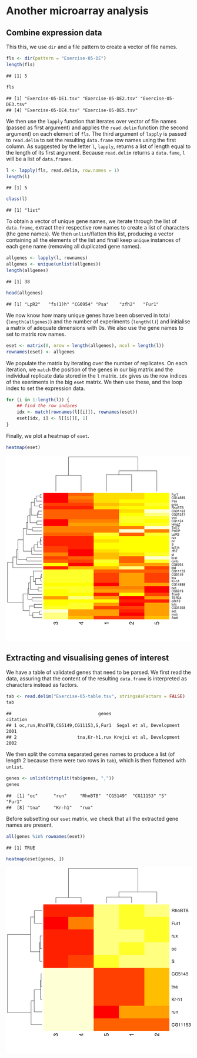 # Another microarray analysis

## Combine expression data

This this, we use `dir` and a file pattern to create a vector 
of file names.


```r
fls <- dir(pattern = "Exercise-05-DE")
length(fls)
```

```
## [1] 5
```

```r
fls
```

```
## [1] "Exercise-05-DE1.tsv" "Exercise-05-DE2.tsv" "Exercise-05-DE3.tsv"
## [4] "Exercise-05-DE4.tsv" "Exercise-05-DE5.tsv"
```


We then use the `lapply` function that iterates over vector of file names 
(passed as first argument) and applies the `read.delim` function 
(the second argument) on each element of `fls`. The third argument of 
`lapply` is passed to `read.delim` to set the resulting `data.frame` row names
using the first column. As suggested by the letter `l`, `lapply`, returns 
a list of length equal to the length of its first argument. 
Because `read.delim` returns a `data.fame`, `l` will be a list of `data.frames`.


```r
l <- lapply(fls, read.delim, row.names = 1)
length(l)
```

```
## [1] 5
```

```r
class(l)
```

```
## [1] "list"
```


To obtain a vector of unique gene names, we iterate through the list 
of `data.frame`, extract their respective row names to create a list 
of characters (the gene names). We then `unlist`/flatten this list, 
producing a vector containing all the elements of the list and 
finall keep `unique` instances of each gene name (removing all duplicated gene names).



```r
allgenes <- lapply(l, rownames)
allgenes <- unique(unlist(allgenes))
length(allgenes)
```

```
## [1] 38
```

```r
head(allgenes)
```

```
## [1] "LpR2"   "fs(1)h" "CG6954" "Psa"    "zfh2"   "Fur1"
```


We now know how many unique genes have been observed in total 
(`length(allgenes)`) and the number of experiments (`length(l)`) 
and initialise a matrix of adequate dimensions with 0s. We also 
use the gene names to set to matrix row names.


```r
eset <- matrix(0, nrow = length(allgenes), ncol = length(l))
rownames(eset) <- allgenes
```


We populate the matrix by iterating over the number of replicates. 
On each iteration, we `match` the position of the genes in our big
matrix and the individual replicate data stored in the `l` matrix. 
`idx` gives us the row indices of the exeriments in the big `eset` 
matrix. We then use these, and the loop index to set the expression 
data.


```r
for (i in 1:length(l)) {
    ## find the row indices
    idx <- match(rownames(l[[i]]), rownames(eset))
    eset[idx, i] <- l[[i]][, 1]
}
```


Finally, we plot a heatmap of `eset`.


```r
heatmap(eset)
```

![plot of chunk heatmapesetex5](figure/heatmapesetex5.png) 


##  Extracting and visualising genes of interest  

We have a table of validated genes that need to be parsed. 
We first read the data, assuring that the content of the 
resulting `data.frame` is interpreted as characters instead 
as factors.


```r
tab <- read.delim("Exercise-05-table.tsv", stringsAsFactors = FALSE)
tab
```

```
##                                 genes                       citation
## 1 oc,run,RhoBTB,CG5149,CG11153,S,Fur1  Segal et al, Development 2001
## 2                       tna,Kr-h1,rux Krejci et al, Development 2002
```


We then  split the comma separated genes names to produce a list 
(of length 2 because there were two rows in `tab`), which is then 
flattened with `unlist`.


```r
genes <- unlist(strsplit(tab$genes, ","))
genes
```

```
##  [1] "oc"      "run"     "RhoBTB"  "CG5149"  "CG11153" "S"       "Fur1"   
##  [8] "tna"     "Kr-h1"   "rux"
```

Before subsetting our `eset` matrix, we check that all the extracted 
gene names are present.


```r
all(genes %in% rownames(eset))
```

```
## [1] TRUE
```


```r
heatmap(eset[genes, ])
```

![plot of chunk healmapvalgenes](figure/healmapvalgenes.png) 

